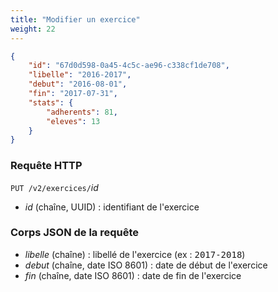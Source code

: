 ```yaml
---
title: "Modifier un exercice"
weight: 22
---
```


```json
{
    "id": "67d0d598-0a45-4c5c-ae96-c338cf1de708",
    "libelle": "2016-2017",
    "debut": "2016-08-01",
    "fin": "2017-07-31",
    "stats": {
        "adherents": 81,
        "eleves": 13
    }
}
```

### Requête HTTP

<span>`PUT /v2/exercices/`<var>id</var></span>

* <var>id</var> (chaîne, UUID) : identifiant de l'exercice

### Corps JSON de la requête

* <var>libelle</var> (chaîne) : libellé de l'exercice (ex : <samp>2017-2018</samp>)
* <var>debut</var> (chaîne, date ISO 8601) : date de début de l'exercice
* <var>fin</var> (chaîne, date ISO 8601) : date de fin de l'exercice
